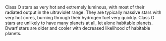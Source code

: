 Class O stars as very hot and extremely luminous, with most of their radiated output in the ultraviolet range. They are typically massive stars with very hot cores, burning through their hydrogen fuel very quickly. Class O stars are unlikely to have many planets at all, let alone habitable planets. Dwarf stars are older and cooler with decreased likelihood of habitable planets.
